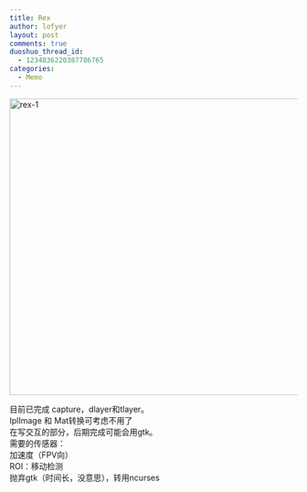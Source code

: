 ```yaml
---
title: Rex
author: lofyer
layout: post
comments: true
duoshuo_thread_id:
  - 1234836220387786765
categories:
  - Memo
---
```

[<img src="http://69.164.197.168/wp-content/uploads/2013/04/rex-11.png" alt="rex-1" width="781" height="520" class="alignnone size-full wp-image-2090" />][1]

目前已完成 capture，dlayer和tlayer。  
IplImage 和 Mat转换可考虑不用了  
在写交互的部分，后期完成可能会用gtk。  
需要的传感器：  
加速度（FPV向）  
ROI：移动检测  
抛弃gtk（时间长，没意思），转用ncurses

 [1]: http://69.164.197.168/wp-content/uploads/2013/04/rex-11.png